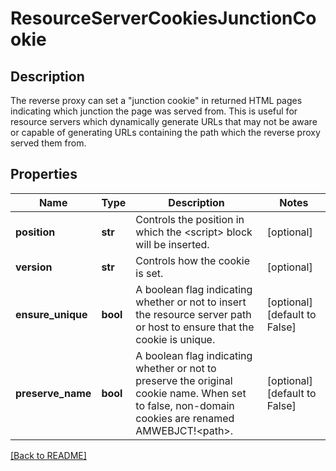 # ResourceServerCookiesJunctionCookie

## Description

The reverse proxy can set a "junction cookie" in returned HTML pages indicating which junction the page was served from. This is useful for resource servers which dynamically generate URLs that may not be aware or capable of generating URLs containing the path which the reverse proxy served them from.


## Properties

Name | Type | Description | Notes
------------ | ------------- | ------------- | -------------
**position** | **str** | Controls the position in which the &lt;script&gt; block will be inserted.  | [optional] 
**version** | **str** | Controls how the cookie is set.  | [optional] 
**ensure\_unique** | **bool** | A boolean flag indicating whether or not to insert the resource server path or host to ensure that the cookie is unique.  | [optional] [default to False]
**preserve\_name** | **bool** | A boolean flag indicating whether or not to preserve the original cookie name. When set to false, non-domain cookies are renamed AMWEBJCT!&lt;path&gt;.  | [optional] [default to False]

[[Back to README]](../README.md)



